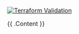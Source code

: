 

[![Terraform Validation](https://github.com/HappyPathway/terraform-aws-service-catalog/actions/workflows/terraform.yaml/badge.svg)](https://github.com/HappyPathway/terraform-aws-service-catalog/actions/workflows/terraform.yaml)

<!-- BEGIN_TF_DOCS -->
{{ .Content }}
<!-- END_TF_DOCS -->